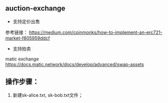 

## auction-exchange
 - 支持定价出售
 
 参考链接： https://medium.com/coinmonks/how-to-implement-an-erc721-market-f805959ddcf

 - 支持拍卖
 
 matic exchange  
 https://docs.matic.network/docs/develop/advanced/swap-assets
 
 ## 操作步骤：
  1. 新建sk-alice.txt, sk-bob.txt文件；
  